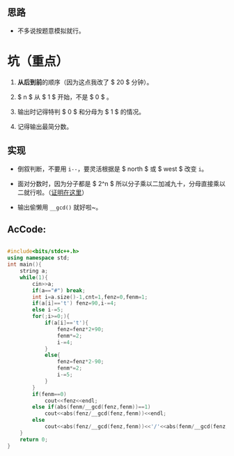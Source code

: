 ## 思路
+ 不多说按题意模拟就行。

# 坑（重点）

1. **从后到前**的顺序（因为这点我改了 $ 20 $ 分钟）。

2. $ n $ 从 $ 1 $ 开始，不是 $ 0 $ 。

3. 输出时记得特判 $ 0 $ 和分母为 $ 1 $ 的情况。

4. 记得输出最简分数。

## 实现

- 倒叙判断，不要用 ```i--```，要灵活根据是 $ north $ 或 $ west $ 改变 ```i```。 

- 面对分数时，因为分子都是 $ 2^n $ 所以分子乘以二加减九十，分母直接乘以二就行啦。（[证明在这里](https://www.luogu.com.cn/paste/s6n6ckgp)）

- 输出偷懒用 ```__gcd()``` 就好啦~。

## AcCode:

```cpp

#include<bits/stdc++.h>
using namespace std;
int main(){
    string a;
    while(1){
    	cin>>a;
    	if(a=="#") break;
    	int i=a.size()-1,cnt=1,fenz=0,fenm=1;
    	if(a[i]=='t') fenz=90,i-=4; 
    	else i-=5;
    	for(;i>=0;){
    		if(a[i]=='t'){
    			fenz=fenz*2+90;
    			fenm*=2;
    			i-=4;
    		}
    		else{
    			fenz=fenz*2-90;
    			fenm*=2;
    			i-=5;
    		}
    	}
    	if(fenm==0)
    		cout<<fenz<<endl;
    	else if(abs(fenm/__gcd(fenz,fenm))==1)
    		cout<<abs(fenz/__gcd(fenz,fenm))<<endl;
    	else 
    		cout<<abs(fenz/__gcd(fenz,fenm))<<'/'<<abs(fenm/__gcd(fenz,fenm))<<endl;
    }
    return 0;
}
```


